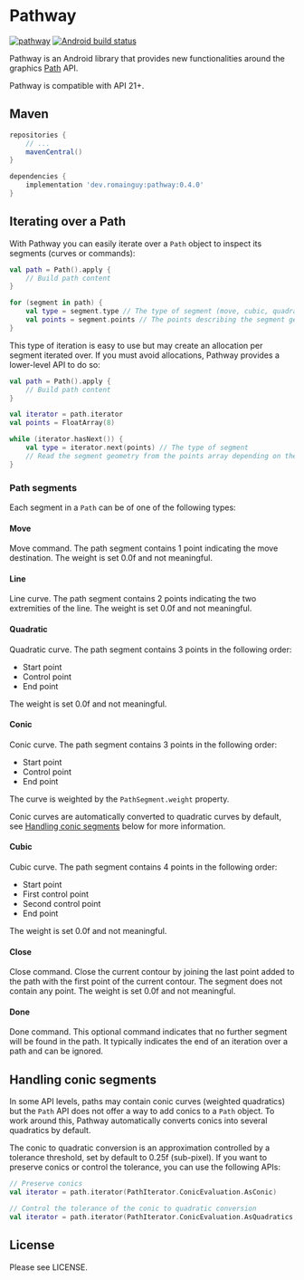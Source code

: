 # Pathway

[![pathway](https://maven-badges.herokuapp.com/maven-central/dev.romainguy/pathway/badge.svg?subject=pathway)](https://maven-badges.herokuapp.com/maven-central/dev.romainguy/pathway)
[![Android build status](https://github.com/romainguy/pathway/workflows/Android/badge.svg)](https://github.com/romainguy/pathway/actions?query=workflow%3AAndroid)

Pathway is an Android library that provides new functionalities around the graphics
[Path](https://developer.android.com/reference/android/graphics/Path) API.

Pathway is compatible with API 21+.

## Maven

```gradle
repositories {
    // ...
    mavenCentral()
}

dependencies {
    implementation 'dev.romainguy:pathway:0.4.0'
}
```

## Iterating over a Path

With Pathway you can easily iterate over a `Path` object to inspect its segments
(curves or commands):

```kotlin
val path = Path().apply {
    // Build path content
}

for (segment in path) {
    val type = segment.type // The type of segment (move, cubic, quadratic, line, close, etc.)
    val points = segment.points // The points describing the segment geometry
}
```

This type of iteration is easy to use but may create an allocation per segment iterated over.
If you must avoid allocations, Pathway provides a lower-level API to do so:

```kotlin
val path = Path().apply {
    // Build path content
}

val iterator = path.iterator
val points = FloatArray(8)

while (iterator.hasNext()) {
    val type = iterator.next(points) // The type of segment
    // Read the segment geometry from the points array depending on the type
}

```

### Path segments

Each segment in a `Path` can be of one of the following types:

#### Move

Move command. The path segment contains 1 point indicating the move destination.
The weight is set 0.0f and not meaningful.

#### Line

Line curve. The path segment contains 2 points indicating the two extremities of
the line. The weight is set 0.0f and not meaningful.

#### Quadratic

Quadratic curve. The path segment contains 3 points in the following order:
- Start point
- Control point
- End point

The weight is set 0.0f and not meaningful.

#### Conic

Conic curve. The path segment contains 3 points in the following order:
- Start point
- Control point
- End point

The curve is weighted by the `PathSegment.weight` property.

Conic curves are automatically converted to quadratic curves by default, see
[Handling conic segments](#handling-conic-segments) below for more information.

#### Cubic

Cubic curve. The path segment contains 4 points in the following order:
- Start point
- First control point
- Second control point
- End point

The weight is set 0.0f and not meaningful.

#### Close

Close command. Close the current contour by joining the last point added to the
path with the first point of the current contour. The segment does not contain
any point. The weight is set 0.0f and not meaningful.

#### Done

Done command. This optional command indicates that no further segment will be
found in the path. It typically indicates the end of an iteration over a path
and can be ignored.

## Handling conic segments

In some API levels, paths may contain conic curves (weighted quadratics) but the
`Path` API does not offer a way to add conics to a `Path` object. To work around
this, Pathway automatically converts conics into several quadratics by default.

The conic to quadratic conversion is an approximation controlled by a tolerance
threshold, set by default to 0.25f (sub-pixel). If you want to preserve conics
or control the tolerance, you can use the following APIs:

```kotlin
// Preserve conics
val iterator = path.iterator(PathIterator.ConicEvaluation.AsConic)

// Control the tolerance of the conic to quadratic conversion
val iterator = path.iterator(PathIterator.ConicEvaluation.AsQuadratics, 2.0f)

```

## License

Please see LICENSE.
